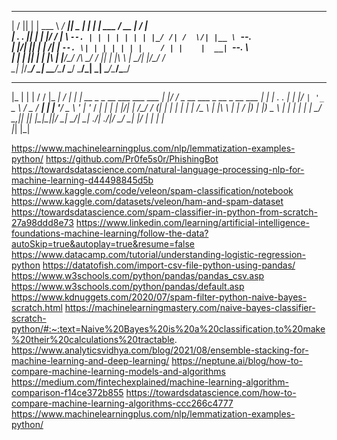 ___  ___ _      ______ _____ _____  _____ _   _______  _____  _____ _____        
|  \/  || |     | ___ \  ___/  ___||  _  | | | | ___ \/  __ \|  ___/  ___|       
| .  . || |     | |_/ / |__ \ `--. | | | | | | | |_/ /| /  \/| |__ \ `--.        
| |\/| || |     |    /|  __| `--. \| | | | | | |    / | |    |  __| `--. \       
| |  | || |____ | |\ \| |___/\__/ /\ \_/ / |_| | |\ \ | \__/\| |___/\__/ /       
\_|  |_/\_____/ \_| \_\____/\____/  \___/ \___/\_| \_| \____/\____/\____/        
                                                                                 
                                                                                 
   ___                             _   __                           ________  ___
  |_  |                           | | / /                          |_   _|  \/  |
    | | __ _ _ __ ___   ___  ___  | |/ / _ __ ___ _ __  _ __  ___    | | | .  . |
    | |/ _` | '_ ` _ \ / _ \/ __| |    \| '__/ _ \ '_ \| '_ \/ __|   | | | |\/| |
/\__/ / (_| | | | | | |  __/\__ \ | |\  \ | |  __/ |_) | |_) \__ \   | | | |  | |
\____/ \__,_|_| |_| |_|\___||___/ \_| \_/_|  \___| .__/| .__/|___/   \_/ \_|  |_/
                                                 | |   | |                       
                                                 |_|   |_|                       

https://www.machinelearningplus.com/nlp/lemmatization-examples-python/
https://github.com/Pr0fe5s0r/PhishingBot
https://towardsdatascience.com/natural-language-processing-nlp-for-machine-learning-d44498845d5b
https://www.kaggle.com/code/veleon/spam-classification/notebook
https://www.kaggle.com/datasets/veleon/ham-and-spam-dataset
https://towardsdatascience.com/spam-classifier-in-python-from-scratch-27a98ddd8e73
https://www.linkedin.com/learning/artificial-intelligence-foundations-machine-learning/follow-the-data?autoSkip=true&autoplay=true&resume=false
https://www.datacamp.com/tutorial/understanding-logistic-regression-python
https://datatofish.com/import-csv-file-python-using-pandas/
https://www.w3schools.com/python/pandas/pandas_csv.asp
https://www.w3schools.com/python/pandas/default.asp
https://www.kdnuggets.com/2020/07/spam-filter-python-naive-bayes-scratch.html
https://machinelearningmastery.com/naive-bayes-classifier-scratch-python/#:~:text=Naive%20Bayes%20is%20a%20classification,to%20make%20their%20calculations%20tractable.
https://www.analyticsvidhya.com/blog/2021/08/ensemble-stacking-for-machine-learning-and-deep-learning/
https://neptune.ai/blog/how-to-compare-machine-learning-models-and-algorithms
https://medium.com/fintechexplained/machine-learning-algorithm-comparison-f14ce372b855
https://towardsdatascience.com/how-to-compare-machine-learning-algorithms-ccc266c4777
https://www.machinelearningplus.com/nlp/lemmatization-examples-python/
